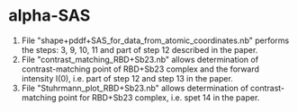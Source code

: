 # alpha-SAS
1. File "shape+pddf+SAS_for_data_from_atomic_coordinates.nb" performs the steps: 3, 9, 10, 11 and part of step 12 described in the paper.
2. File "contrast_matching_RBD+Sb23.nb" allows determination of contrast-matching point of RBD+Sb23 complex and the forward intensity I(0), i.e. part of step 12 and step 13 in the paper.
3. File "Stuhrmann_plot_RBD+Sb23.nb" allows determination of contrast-matching point for RBD+Sb23 complex, i.e. spet 14 in the paper.
